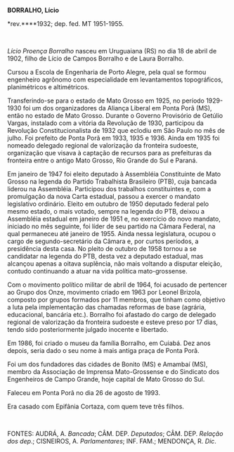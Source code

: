 **BORRALHO, Lício**

\*rev.****1932; dep. fed. MT 1951-1955.

 

*Lício Proença Borralho* nasceu em Uruguaiana (RS) no dia 18 de abril de
1902, filho de Lício de Campos Borralho e de Laura Borralho.

Cursou a Escola de Engenharia de Porto Alegre, pela qual se formou
engenheiro agrônomo com especialidade em levantamentos topográficos,
planimétricos e altimétricos.

Transferindo-se para o estado de Mato Grosso em 1925, no período
1929-1930 foi um dos organizadores da Aliança Liberal em Ponta Porã
(MS), então no estado de Mato Grosso. Durante o Governo Provisório de
Getúlio Vargas, instalado com a vitória da Revolução de 1930, participou
da Revolução Constitucionalista de 1932 que eclodiu em São Paulo no mês
de julho. Foi prefeito de Ponta Porã em 1933, 1935 e 1936. Ainda em 1935
foi nomeado delegado regional de valorização da fronteira sudoeste,
organização que visava à captação de recursos para as prefeituras da
fronteira entre o antigo Mato Grosso, Rio Grande do Sul e Paraná.

Em janeiro de 1947 foi eleito deputado à Assembléia Constituinte de Mato
Grosso na legenda do Partido Trabalhista Brasileiro (PTB), cuja bancada
liderou na Assembléia. Participou dos trabalhos constituintes e, com a
promulgação da nova Carta estadual, passou a exercer o mandato
legislativo ordinário. Eleito em outubro de 1950 deputado federal pelo
mesmo estado, o mais votado, sempre na legenda do PTB, deixou a
Assembléia estadual em janeiro de 1951 e, no exercício do novo mandato,
iniciado no mês seguinte, foi líder de seu partido na Câmara Federal, na
qual permaneceu até janeiro de 1955. Ainda nessa legislatura, ocupou o
cargo de segundo-secretário da Câmara e, por curtos períodos, a
presidência desta casa. No pleito de outubro de 1958 tornou a se
candidatar na legenda do PTB, desta vez a deputado estadual, mas
alcançou apenas a oitava suplência, não mais voltando a disputar
eleição, contudo continuando a atuar na vida política mato-grossense.

Com o movimento político militar de abril de 1964, foi acusado de
pertencer ao Grupo dos Onze, movimento criado em 1963 por Leonel
Brizola, composto por grupos formados por 11 membros, que tinham como
objetivo a luta pela implementação das chamadas reformas de base
(agrária, educacional, bancária etc.). Borralho foi afastado do cargo de
delegado regional de valorização da fronteira sudoeste e esteve preso
por 17 dias, tendo sido posteriormente julgado inocente e libertado.

Em 1986, foi criado o museu da família Borralho, em Cuiabá. Dez anos
depois, seria dado o seu nome à mais antiga praça de Ponta Porã.

Foi um dos fundadores das cidades de Bonito (MS) e Amambaí (MS), membro
da Associação de Imprensa Mato-Grossense e do Sindicato dos Engenheiros
de Campo Grande, hoje capital de Mato Grosso do Sul.

Faleceu em Ponta Porã no dia 26 de agosto de 1993.

Era casado com Epifânia Cortaza, com quem teve três filhos.

 

FONTES: AUDRÁ, A. *Bancada*; CÂM. DEP. *Deputados*; CÂM. DEP. *Relação
dos dep*.; CISNEIROS, A. *Parlamentares*; INF. FAM.; MENDONÇA, R. *Dic*.

 
